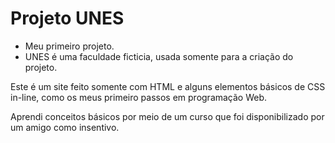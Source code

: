 # Projeto UNES
* Meu primeiro projeto.
* UNES é uma faculdade ficticia, usada somente para a criação do projeto.<br>
<p>Este é um site feito somente com HTML e alguns elementos básicos de CSS in-line, como os meus primeiro passos em programação Web.</p>
<p>Aprendi conceitos básicos por meio de um curso que foi disponibilizado por um amigo como insentivo.</p>
